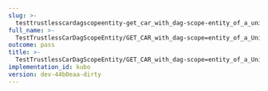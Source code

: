 ```yaml
---
slug: >-
  testtrustlesscardagscopeentity-get_car_with_dag-scope-entity_of_a_unixfs_sharded_directory_(format-car)-header_accept-ranges
full_name: >-
  TestTrustlessCarDagScopeEntity/GET_CAR_with_dag-scope=entity_of_a_UnixFS_sharded_directory_(format=car)/Header_Accept-Ranges
outcome: pass
title: >-
  TestTrustlessCarDagScopeEntity/GET_CAR_with_dag-scope=entity_of_a_UnixFS_sharded_directory_(format=car)/Header_Accept-Ranges
implementation_id: kubo
version: dev-44b0eaa-dirty
---
```


